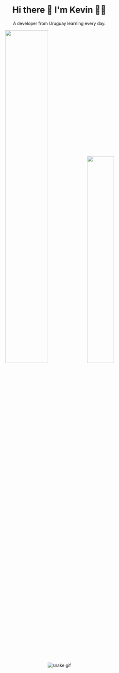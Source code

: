 <h1 align='center'>
  Hi there 👋 I'm Kevin 👨‍💻
</h1>

<p align='center'>
  A developer from Uruguay learning every day.
</p>

<!-- Stats -->
<div align="center">
  <img src="https://github-readme-stats.vercel.app/api?username=kevinacuna0194&theme=github_dark&hide_border=true&include_all_commits=true&count_private=true&locale=en" width="53%" />
  <img src="https://github-readme-stats.vercel.app/api/top-langs/?username=kevinacuna0194&theme=github_dark&hide_border=true&include_all_commits=true&count_private=true&layout=compact&locale=en" width="41.8%" /> </br>
</div>

<!-- Snake Animation -->
<div align="center">
    
  ![snake gif](https://github.com/kevinacuna0194/kevinacuna0194/blob/output/github-snake-dark.svg)
  
</div>

<!--
**kevinacuna0194/kevinacuna0194** is a ✨ _special_ ✨ repository because its `README.md` (this file) appears on your GitHub profile.

Here are some ideas to get you started:

- 🔭 I’m currently working on ...
- 🌱 I’m currently learning ...
- 👯 I’m looking to collaborate on ...
- 🤔 I’m looking for help with ...
- 💬 Ask me about ...
- 📫 How to reach me: ...
- 😄 Pronouns: ...
- ⚡ Fun fact: ...
-->
